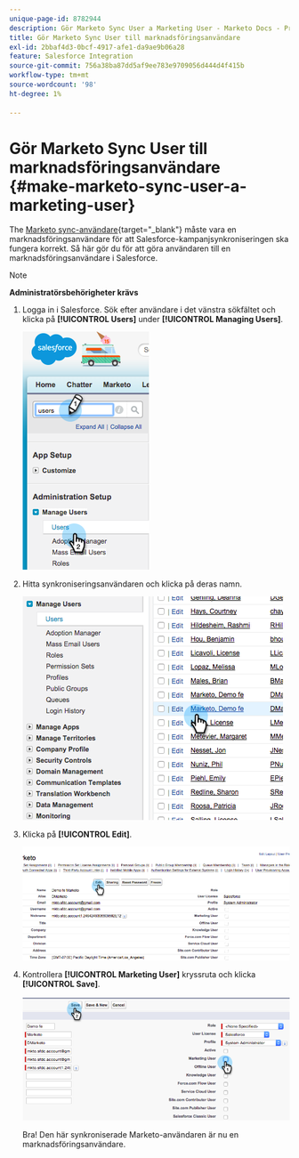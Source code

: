 ```yaml
---
unique-page-id: 8782944
description: Gör Marketo Sync User a Marketing User - Marketo Docs - Product Documentation
title: Gör Marketo Sync User till marknadsföringsanvändare
exl-id: 2bbaf4d3-0bcf-4917-afe1-da9ae9b06a28
feature: Salesforce Integration
source-git-commit: 756a38ba87dd5af9ee783e9709056d444d4f415b
workflow-type: tm+mt
source-wordcount: '98'
ht-degree: 1%

---
```


# Gör Marketo Sync User till marknadsföringsanvändare {#make-marketo-sync-user-a-marketing-user}

The [Marketo sync-användare](/help/marketo/product-docs/crm-sync/salesforce-sync/setup/enterprise-unlimited-edition/step-2-of-3-create-a-salesforce-user-for-marketo-enterprise-unlimited.md){target="_blank"} måste vara en marknadsföringsanvändare för att Salesforce-kampanjsynkroniseringen ska fungera korrekt. Så här gör du för att göra användaren till en marknadsföringsanvändare i Salesforce.

>[!NOTE]
>
>**Administratörsbehörigheter krävs**

1. Logga in i Salesforce. Sök efter användare i det vänstra sökfältet och klicka på **[!UICONTROL Users]** under **[!UICONTROL Managing Users]**.

   ![](assets/image2015-7-8-14-3a25-3a49.png)

1. Hitta synkroniseringsanvändaren och klicka på deras namn.

   ![](assets/image2015-7-8-14-3a27-3a32.png)

1. Klicka på **[!UICONTROL Edit]**.

   ![](assets/image2015-7-8-14-3a29-3a7.png)

1. Kontrollera **[!UICONTROL Marketing User]** kryssruta och klicka **[!UICONTROL Save]**.

   ![](assets/image2015-7-8-14-3a30-3a16.png)

   Bra! Den här synkroniserade Marketo-användaren är nu en marknadsföringsanvändare.
